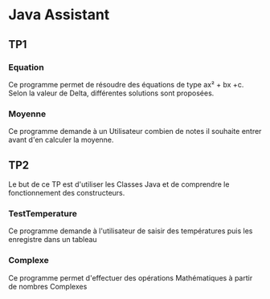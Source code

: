 Java Assistant
==============

TP1
----

### Equation
Ce programme permet de résoudre des équations de type ax² + bx +c.
Selon la valeur de Delta, différentes solutions sont proposées.

### Moyenne
Ce programme demande à un Utilisateur combien de notes il souhaite entrer avant d'en calculer la moyenne.


TP2
----
Le but de ce TP est d'utiliser les Classes Java et de comprendre le fonctionnement des constructeurs.

### TestTemperature
Ce programme demande à l'utilisateur de saisir des températures puis les enregistre dans un tableau

### Complexe
Ce programme permet d'effectuer des opérations Mathématiques à partir de nombres Complexes